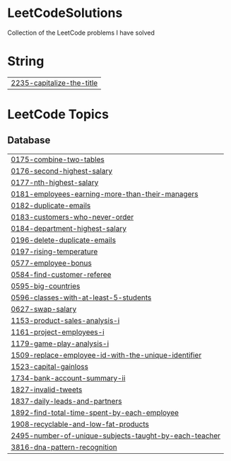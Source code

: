 # LeetCodeSolutions
Collection of the LeetCode problems I have solved


# String
|  |
| ------- |
| [2235-capitalize-the-title](https://github.com/TsalemisIasonas/LeetCodeSolutions/tree/master/2235-capitalize-the-title) |
<!---LeetCode Topics Start-->
# LeetCode Topics
## Database
|  |
| ------- |
| [0175-combine-two-tables](https://github.com/TsalemisIasonas/LeetCodeSolutions/tree/master/0175-combine-two-tables) |
| [0176-second-highest-salary](https://github.com/TsalemisIasonas/LeetCodeSolutions/tree/master/0176-second-highest-salary) |
| [0177-nth-highest-salary](https://github.com/TsalemisIasonas/LeetCodeSolutions/tree/master/0177-nth-highest-salary) |
| [0181-employees-earning-more-than-their-managers](https://github.com/TsalemisIasonas/LeetCodeSolutions/tree/master/0181-employees-earning-more-than-their-managers) |
| [0182-duplicate-emails](https://github.com/TsalemisIasonas/LeetCodeSolutions/tree/master/0182-duplicate-emails) |
| [0183-customers-who-never-order](https://github.com/TsalemisIasonas/LeetCodeSolutions/tree/master/0183-customers-who-never-order) |
| [0184-department-highest-salary](https://github.com/TsalemisIasonas/LeetCodeSolutions/tree/master/0184-department-highest-salary) |
| [0196-delete-duplicate-emails](https://github.com/TsalemisIasonas/LeetCodeSolutions/tree/master/0196-delete-duplicate-emails) |
| [0197-rising-temperature](https://github.com/TsalemisIasonas/LeetCodeSolutions/tree/master/0197-rising-temperature) |
| [0577-employee-bonus](https://github.com/TsalemisIasonas/LeetCodeSolutions/tree/master/0577-employee-bonus) |
| [0584-find-customer-referee](https://github.com/TsalemisIasonas/LeetCodeSolutions/tree/master/0584-find-customer-referee) |
| [0595-big-countries](https://github.com/TsalemisIasonas/LeetCodeSolutions/tree/master/0595-big-countries) |
| [0596-classes-with-at-least-5-students](https://github.com/TsalemisIasonas/LeetCodeSolutions/tree/master/0596-classes-with-at-least-5-students) |
| [0627-swap-salary](https://github.com/TsalemisIasonas/LeetCodeSolutions/tree/master/0627-swap-salary) |
| [1153-product-sales-analysis-i](https://github.com/TsalemisIasonas/LeetCodeSolutions/tree/master/1153-product-sales-analysis-i) |
| [1161-project-employees-i](https://github.com/TsalemisIasonas/LeetCodeSolutions/tree/master/1161-project-employees-i) |
| [1179-game-play-analysis-i](https://github.com/TsalemisIasonas/LeetCodeSolutions/tree/master/1179-game-play-analysis-i) |
| [1509-replace-employee-id-with-the-unique-identifier](https://github.com/TsalemisIasonas/LeetCodeSolutions/tree/master/1509-replace-employee-id-with-the-unique-identifier) |
| [1523-capital-gainloss](https://github.com/TsalemisIasonas/LeetCodeSolutions/tree/master/1523-capital-gainloss) |
| [1734-bank-account-summary-ii](https://github.com/TsalemisIasonas/LeetCodeSolutions/tree/master/1734-bank-account-summary-ii) |
| [1827-invalid-tweets](https://github.com/TsalemisIasonas/LeetCodeSolutions/tree/master/1827-invalid-tweets) |
| [1837-daily-leads-and-partners](https://github.com/TsalemisIasonas/LeetCodeSolutions/tree/master/1837-daily-leads-and-partners) |
| [1892-find-total-time-spent-by-each-employee](https://github.com/TsalemisIasonas/LeetCodeSolutions/tree/master/1892-find-total-time-spent-by-each-employee) |
| [1908-recyclable-and-low-fat-products](https://github.com/TsalemisIasonas/LeetCodeSolutions/tree/master/1908-recyclable-and-low-fat-products) |
| [2495-number-of-unique-subjects-taught-by-each-teacher](https://github.com/TsalemisIasonas/LeetCodeSolutions/tree/master/2495-number-of-unique-subjects-taught-by-each-teacher) |
| [3816-dna-pattern-recognition](https://github.com/TsalemisIasonas/LeetCodeSolutions/tree/master/3816-dna-pattern-recognition) |
<!---LeetCode Topics End-->